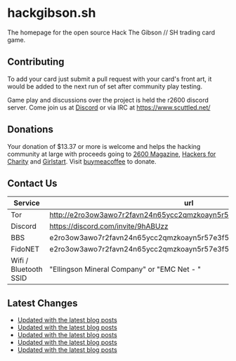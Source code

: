 # hackgibson.sh
The homepage for the open source Hack The Gibson // SH trading card game.


## Contributing

To add your card just submit a pull request with your card's front art, it would be added to the next run of set after community play testing.

Game play and discussions over the project is held the r2600 discord server. Come join us at [Discord](https://discord.com/invite/9hABUzz) or via IRC at https://www.scuttled.net/


## Donations

Your donation of $13.37 or more is welcome and helps the hacking community at large with proceeds going to [2600 Magazine](https://2600.com/), [Hackers for Charity](https://hackersforcharity.org) and [Girlstart](https://girlstart.org).  Visit [buymeacoffee](https://www.buymeacoffee.com/hackgibson.sh) to donate.


## Contact Us

Service | url
-|-
Tor | http://e2ro3ow3awo7r2favn24n65ycc2qmzkoayn5r57e3f56nvjwdcgg32ad.onion
Discord | https://discord.com/invite/9hABUzz
BBS | e2ro3ow3awo7r2favn24n65ycc2qmzkoayn5r57e3f56nvjwdcgg32ad.onion:23
FidoNET | e2ro3ow3awo7r2favn24n65ycc2qmzkoayn5r57e3f56nvjwdcgg32ad.onion:24554
Wifi / Bluetooth SSID | "Ellingson Mineral Company" or "EMC Net - <fidonet address>"

## Latest Changes
<!-- BLOG-POST-LIST:START -->
- [Updated with the latest blog posts](https://github.com/DFW2600/hackgibson.sh/commit/fb8641a9ff7f857e26f58cc3958ded8cebab3cfb)
- [Updated with the latest blog posts](https://github.com/DFW2600/hackgibson.sh/commit/d075cb179442df0cc82baf6f55aa59b6e5f1d97f)
- [Updated with the latest blog posts](https://github.com/DFW2600/hackgibson.sh/commit/bae77335c35a985604e145ff5e2ce87776ea0e27)
- [Updated with the latest blog posts](https://github.com/DFW2600/hackgibson.sh/commit/5fae5b12b6ad80fe5b0c3d97b5d43b4b910a159f)
- [Updated with the latest blog posts](https://github.com/DFW2600/hackgibson.sh/commit/8fe4ca1e5e4af7f624d29676f477e59800b40d87)
<!-- BLOG-POST-LIST:END -->
